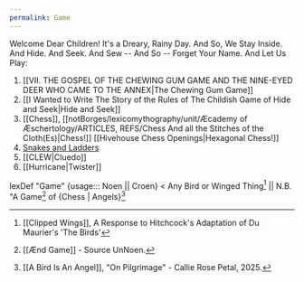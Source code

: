 ```yaml
---
permalink: Game
---
```

Welcome Dear Children! It's a Dreary, Rainy Day. And So, We Stay Inside. And Hide. And Seek. And Sew -- And So -- Forget Your Name. And Let Us Play:

1. [[VII. THE GOSPEL OF THE CHEWING GUM GAME AND THE NINE-EYED DEER WHO CAME TO THE ANNEX|The Chewing Gum Game]]
2. [[I Wanted to Write The Story of the Rules of The Childish Game of Hide and Seek|Hide and Seek]]
3. [[Chess]], [[notBorges/lexicomythography/unit/Æcademy of Æschertology/ARTICLES, REFS/Chess And all the Stitches of the Cloth(Es)|Chess!]] [[Hivehouse Chess Openings|Hexagonal Chess!]]
4. [Snakes and Ladders](https://ai-ra.pages.dev)
5. [[CLEW|Cluedo]]
6. [[Hurricane|Twister]]



lexDef "Game" {usage::: Noen || Croen} < Any Bird or Winged Thing[^GameNoen] || N.B. "A Game[^G] of {Chess | Angels}[^GameCroen]

[^GameNoen]: [[Clipped Wings]], A Response to Hitchcock's Adaptation of Du Maurier's 'The Birds'
[^GameCroen]: [[A Bird Is An Angel]], "On Pilgrimage" - Callie Rose Petal, 2025. 
[^G]: [[Ænd Game]] - Source UnNoen.